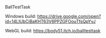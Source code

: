 BallTestTask

Windows build: https://drive.google.com/open?id=14LlUbCiBaKHT63V6PPZGFOouTfsQpYvJ

WebGL build: https://body51.itch.io/balltesttask
